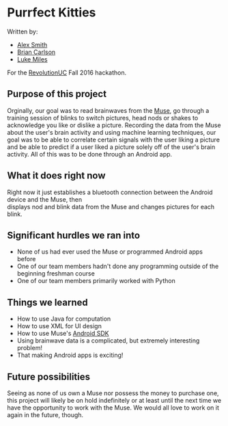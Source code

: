# Purrfect Kitties
Written by: 
* [Alex Smith](https://github.com/alexsmith531)
* [Brian Carlson](https://github.com/TheRobotCarlson)
* [Luke Miles](https://github.com/qpwo)

For the [RevolutionUC](https://revolutionuc.com/) Fall 2016 hackathon.

## Purpose of this project
Orginally, our goal was to read brainwaves from the [Muse](http://www.choosemuse.com/developer-kit/), 
go through a training session of blinks to switch pictures, head nods or shakes to acknowledge you like or dislike a picture.
Recording the data from the Muse about the user's brain activity and using machine learning techniques, 
our goal was to be able to correlate certain signals with the user liking a picture and be able to predict if a user liked a picture
solely off of the user's brain activity. All of this was to be done through an Android app.

## What it does right now
Right now it just establishes a bluetooth connection between the Android device and the Muse, then  
displays nod and blink data from the Muse and changes pictures for each blink.

## Significant hurdles we ran into
* None of us had ever used the Muse or programmed Android apps before
* One of our team members hadn't done any programming outside of the beginning freshman course
* One of our team members primarily worked with Python

## Things we learned
* How to use Java for computation
* How to use XML for UI design
* How to use Muse's [Android SDK](http://developer.choosemuse.com/android/getting-started-with-libmuse-android)
* Using brainwave data is a complicated, but extremely interesting problem!
* That making Android apps is exciting!


## Future possibilities
Seeing as none of us own a Muse nor possess the money to purchase one, this project will likely be on hold indefinitely 
or at least until the next time we have the opportunity to work with the Muse. We would all love to work on it again in the future, though.
